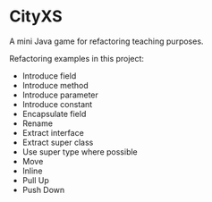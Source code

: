 CityXS
======

A mini Java game for refactoring teaching purposes.

Refactoring examples in this project:
* Introduce field
* Introduce method
* Introduce parameter
* Introduce constant
* Encapsulate field
* Rename
* Extract interface
* Extract super class
* Use super type where possible
* Move
* Inline
* Pull Up
* Push Down